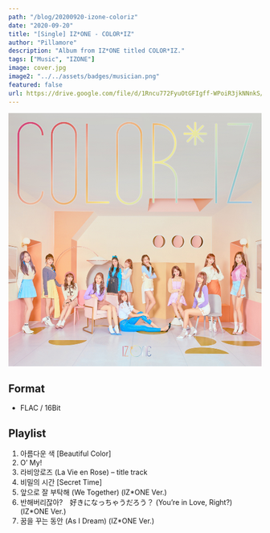 ```yaml
---
path: "/blog/20200920-izone-coloriz"
date: "2020-09-20"
title: "[Single] IZ*ONE - COLOR*IZ"
author: "Pillamore"
description: "Album from IZ*ONE titled COLOR*IZ."
tags: ["Music", "IZONE"]
image: cover.jpg
image2: "../../assets/badges/musician.png"
featured: false
url: https://drive.google.com/file/d/1Rncu772FyuOtGFIgff-WPoiR3jkNNnkS/view?usp=sharing
---
```


![IZ*ONE - COLOR*IZ](./cover.jpg)

## Format

- FLAC / 16Bit

## Playlist

1. 아름다운 색 [Beautiful Color]
2. O’ My!
3. 라비앙로즈 (La Vie en Rose) – title track
4. 비밀의 시간 [Secret Time]
5. 앞으로 잘 부탁해 (We Together) (IZ\*ONE Ver.)
6. 반해버리잖아?　好きになっちゃうだろう？ (You’re in Love, Right?) (IZ\*ONE Ver.)
7. 꿈을 꾸는 동안 (As I Dream) (IZ\*ONE Ver.)
